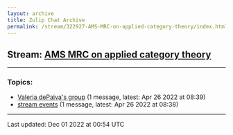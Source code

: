 ```yaml
---
layout: archive
title: Zulip Chat Archive
permalink: /stream/322927-AMS-MRC-on-applied-category-theory/index.html
---
```


## Stream: [AMS MRC on applied category theory](https://mattecapu.github.io/ct-zulip-archive/stream/322927-AMS-MRC-on-applied-category-theory/index.html)
---

### Topics:

* [Valeria dePaiva's group](topic/topic_Valeria.20dePaiva's.20group.html) (1 message, latest: Apr 26 2022 at 08:39)
* [stream events](topic/topic_stream.20events.html) (1 message, latest: Apr 26 2022 at 08:38)

<hr><p>Last updated: Dec 01 2022 at 00:54 UTC</p>